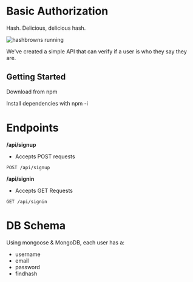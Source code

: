 # Basic Authorization
Hash. Delicious, delicious hash.

![hashbrowns running](https://media.giphy.com/media/DUsMipEoXKaBy/giphy.gif)

We've created a simple API that can verify if a user is who they say they are.

## Getting Started
Download from npm

Install dependencies with npm -i

# Endpoints
**/api/signup**
+ Accepts POST requests
```
POST /api/signup
```

**/api/signin**
+ Accepts GET Requests
```
GET /api/signin
```

# DB Schema
Using mongoose & MongoDB, each user has a:
+ username
+ email
+ password
+ findhash
